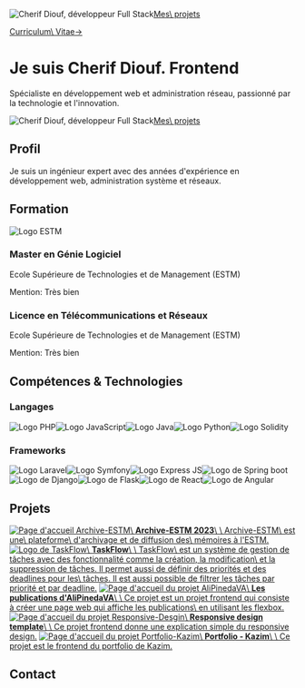 ![Cherif Diouf, développeur Full Stack](https://cherif-diouf.me/images/photo.webp)[Mes\\
projets](https://cherif-diouf.me/#projects)

[Curriculum\\
Vitae→](https://cherif-diouf.me/documents/CV.pdf)

# Je suis Cherif Diouf.  Frontend

Spécialiste en développement web et
administration
réseau, passionné par la technologie et l'innovation.

![Cherif Diouf, développeur Full Stack](https://cherif-diouf.me/images/photo.webp)[Mes\\
projets](https://cherif-diouf.me/#projects)

## Profil

Je suis un ingénieur expert avec des années d'expérience en
développement web, administration système et réseaux.

## Formation

![Logo ESTM](https://cherif-diouf.me/images/estm/ESTM.webp)

### Master en Génie Logiciel

Ecole Supérieure de Technologies et de Management (ESTM)

Mention: Très bien

### Licence en Télécommunications et Réseaux

Ecole Supérieure de Technologies et de Management (ESTM)

Mention: Très bien

## Compétences & Technologies

### Langages

![Logo PHP](https://cherif-diouf.me/images/skills-stacks/php.webp)![Logo JavaScript](https://cherif-diouf.me/images/skills-stacks/javascript.webp)![Logo Java](https://cherif-diouf.me/images/skills-stacks/java.webp)![Logo Python](https://cherif-diouf.me/images/skills-stacks/python.webp)![Logo Solidity](https://cherif-diouf.me/images/skills-stacks/solidity.webp)

### Frameworks

![Logo Laravel](https://cherif-diouf.me/images/skills-stacks/laravel.webp)![Logo Symfony](https://cherif-diouf.me/images/skills-stacks/symfony.webp)![Logo Express JS](https://cherif-diouf.me/images/skills-stacks/expressjs.webp)![Logo de Spring boot](https://cherif-diouf.me/images/skills-stacks/spring.webp)![Logo de Django](https://cherif-diouf.me/images/skills-stacks/django.webp)![Logo de Flask](https://cherif-diouf.me/images/skills-stacks/flask.webp)![Logo de React](https://cherif-diouf.me/images/skills-stacks/react.webp)![Logo de Angular](https://cherif-diouf.me/images/skills-stacks/angular.webp)

## Projets

[![Page d'accueil Archive-ESTM](https://cherif-diouf.me/images/projets/Archive-ESTM.webp)\\
**Archive-ESTM 2023**\\
\\
Archive-ESTM\\
est une\\
plateforme\\
d'archivage et de diffusion des\\
mémoires à l'ESTM.](https://cherif-diouf.me/index.html#projects) [![Logo de TaskFlow](https://cherif-diouf.me/images/projets/TaskFlow.webp)\\
**TaskFlow**\\
\\
TaskFlow\\
est un système de gestion de tâches avec des fonctionnalité comme la création, la modification\\
et la suppression de tâches. Il permet aussi de définir des priorités et des deadlines pour les\\
tâches. Il est aussi possible de filtrer les tâches par priorité et par deadline.](https://cherif-diouf.me/index.html#projects) [![Page d'accueil du projet AliPinedaVA](https://cherif-diouf.me/images/projets/AliPinedaVA.webp)\\
**Les publications d'AliPinedaVA**\\
\\
Ce projet est un projet frontend qui consiste à créer une page web qui affiche les publications\\
en utilisant les flexbox.](https://cherif-diouf.me/Virtual-Assistants-avec-AliPinedaVA/) [![Page d'accueil du projet Responsive-Desgin](https://cherif-diouf.me/images/projets/Responsive-Desgin.webp)\\
**Responsive design template**\\
\\
Ce projet frontend donne une explication simple du responsive design.](https://cherif-diouf.me/Exercice-de-Responsive-Design-STO/) [![Page d'accueil du projet Portfolio-Kazim](https://cherif-diouf.me/images/projets/Portfolio-Kazim.webp)\\
**Portfolio - Kazim**\\
\\
Ce projet est le frontend du portfolio de Kazim.](http://cherif-diouf.me/Portofolio-Kazim/)

## Contact